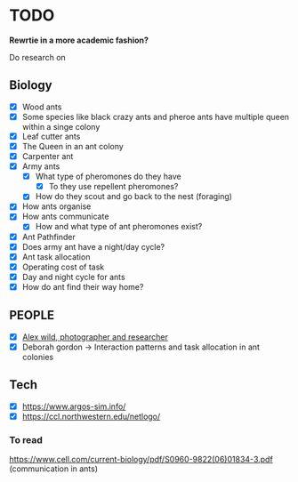 # TODO

**Rewrtie in a more academic fashion?**

Do research on

## Biology

- [x] Wood ants
- [x] Some species like black crazy ants and pheroe ants have multiple queen within a singe colony
- [x] Leaf cutter ants
- [x] The Queen in an ant colony
- [x] Carpenter ant
- [x] Army ants
  - [x] What type of pheromones do they have
    - [x] To they use repellent pheromones?
  - [x] How do they scout and go back to the nest (foraging)
- [x] How ants organise
- [x] How ants communicate
  - [x] How and what type of ant pheromones exist?
- [x] Ant Pathfinder 
- [x] Does army ant have a night/day cycle?
- [x] Ant task allocation
- [x] Operating cost of task
- [x] Day and night cycle for ants
- [x] How do ant find their way home?

## PEOPLE

- [x] [Alex wild, photographer and researcher](https://www.alexanderwild.com)
- [x] Deborah gordon -> Interaction patterns and task allocation in ant colonies

## Tech

- [x] https://www.argos-sim.info/
- [x] https://ccl.northwestern.edu/netlogo/

### To read

https://www.cell.com/current-biology/pdf/S0960-9822(06)01834-3.pdf (communication in ants)


